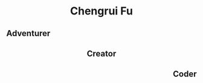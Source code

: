 <center><h1>Chengrui Fu</h1></center>
<left><h2>Adventurer</h2></left>
<center><h2>Creator</h2></center>
<h2 align="right">Coder</h2>



